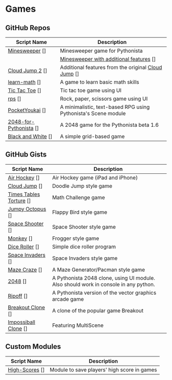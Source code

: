# Games

GitHub Repos
------------

| Script Name        | Description   | 
| ------------------ | ------------- | 
| [Minesweeper] []   | Minesweeper game for Pythonista |
|                    |  [Minesweeper with additional features] [] | 
| [Cloud Jump 2] []  | Additional features from the original [Cloud Jump] [] |
| [learn-math] [] | A game to learn basic math skills |
| [Tic Tac Toe] [] | Tic tac toe game using UI |
| [rps] [] | Rock, paper, scissors game using UI |
| [PocketYoukai] [] | A minimalistic, text-based RPG using Pythonista's Scene module |
| [2048-for-Pythonista] [] | A 2048 game for the Pythonista beta 1.6  |
| [Black and White] [] | A simple grid-based game |

GitHub Gists
------------

| Script Name        | Description   | 
| -------------      | ------------- | 
| [Air Hockey] []      | Air Hockey game (iPad and iPhone) |
| [Cloud Jump] []      | Doodle Jump style game   | 
| [Times Tables Torture] [] | Math Challenge game  |
| [Jumpy Octopus] [] | Flappy Bird style game  |
| [Space Shooter] [] | Space Shooter style game  |
| [Monkey] [] | Frogger style game  |
| [Dice Roller] [] | Simple dice roller program  |
| [Space Invaders] [] | Space Invaders style game  |
| [Maze Craze] [] | A Maze Generator/Pacman style game  |
| [2048] [] | A Pythonista 2048 clone, using UI module. Also should work in console in any python.  |
| [Ripoff] [] | A Pythonista version of the vector graphics arcade game |
| [Breakout Clone] [] | A clone of the popular game Breakout |
| [Impossiball Clone] [] | Featuring MultiScene |

Custom Modules
------------

| Script Name      | Description | 
| ---------------- | ----------- | 
| [High-Scores] [] | Module to save players' high score in games |


[Air Hockey]: https://gist.github.com/gillibrand/3271073
[Cloud Jump]: https://gist.github.com/BashedCrab/9098744
[Times Tables Torture]: https://gist.github.com/BashedCrab/9062268
[Jumpy Octopus]: https://gist.github.com/BashedCrab/8949577
[Space Shooter]: https://gist.github.com/omz/4050951
[Monkey]: https://gist.github.com/GuyCarver/4116156
[Dice Roller]: https://gist.github.com/mmurdoch/6263978
[Space Invaders]: https://gist.github.com/davebang/6113246
[High-Scores]: https://github.com/tjferry14/High-Scores
[Cloud Jump 2]: https://github.com/tjferry14/Cloud-Jump-2
[Minesweeper]: https://github.com/mevdschee/pythonista-minesweeper
[Minesweeper with additional features]: https://github.com/git-bee/pythonista-minesweeper
[Maze Craze]: https://gist.github.com/GuyCarver/4000630
[2048]: https://gist.github.com/henryiii/0a58c7e958c1b317f64a
[Ripoff]: https://gist.github.com/GuyCarver/4115763
[Breakout Clone]: https://gist.github.com/SebastianJarsve/5305895
[learn-math]: https://github.com/blmacbeth/learn-math
[Impossiball Clone]: https://gist.github.com/SebastianJarsve/5809279
[Tic Tac Toe]: https://github.com/tjferry14/Pythonista-UI-Games
[rps]: https://github.com/tjferry14/Pythonista-UI-Games
[PocketYoukai]: https://github.com/MCS-Kaijin/PocketYoukai
[2048-for-Pythonista]: https://github.com/SebastianJarsve/2048-for-Pythonista
[Black and White]: https://github.com/chriswilson1982/black-white
